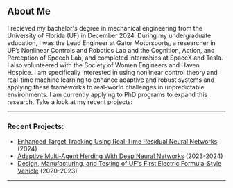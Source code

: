 ## About Me

I recieved my bachelor's degree in mechanical engineering from the University of Florida (UF) in December 2024. During my undergraduate education, I was the Lead Engineer at Gator Motorsports, a researcher in UF’s Nonlinear Controls and Robotics Lab and the Cognition, Action, and Perception of Speech Lab, and completed internships at SpaceX and Tesla. I also volunteered with the Society of Women Engineers and Haven Hospice. I am specifically interested in using nonlinear control theory and real-time machine learning to enhance adaptive and robust systems and applying these frameworks to real-world challenges in unpredictable environments. I am currently applying to PhD programs to expand this research. Take a look at my recent projects:

---
### Recent Projects:
- [Enhanced Target Tracking Using Real-Time Residual Neural Networks](/ResNet/) (2024)
- [Adaptive Multi-Agent Herding With Deep Neural Networks](/DNN/) (2023-2024)
- [Design, Manufacturing, and Testing of UF's First Electric Formula-Style Vehicle](/GMS/) (2020-2023)
---
